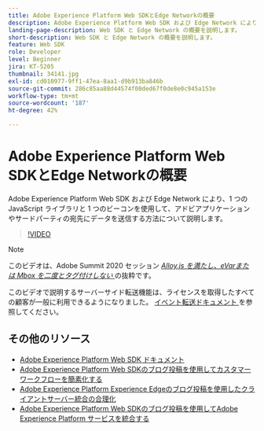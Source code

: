 ```yaml
---
title: Adobe Experience Platform Web SDKとEdge Networkの概要
description: Adobe Experience Platform Web SDK および Edge Network により、1 つの JavaScript ライブラリと 1 つのビーコンを使用して、アドビアプリケーションやサードパーティの宛先にデータを送信する方法について説明します。
landing-page-description: Web SDK と Edge Network の概要を説明します。
short-description: Web SDK と Edge Network の概要を説明します。
feature: Web SDK
role: Developer
level: Beginner
jira: KT-5205
thumbnail: 34141.jpg
exl-id: cd010977-9ff1-47ea-8aa1-d9b913ba846b
source-git-commit: 286c85aa88d44574f00ded67f0de8e0c945a153e
workflow-type: tm+mt
source-wordcount: '187'
ht-degree: 42%

---
```


# Adobe Experience Platform Web SDKとEdge Networkの概要

Adobe Experience Platform Web SDK および Edge Network により、1 つの JavaScript ライブラリと 1 つのビーコンを使用して、アドビアプリケーションやサードパーティの宛先にデータを送信する方法について説明します。

>[!VIDEO](https://video.tv.adobe.com/v/34141?learn=on&enablevpops)

>[!NOTE]
>
>このビデオは、Adobe Summit 2020 セッション *[Alloy.js を満たし、eVarまたは Mbox を二度とタグ付けしない ](https://business.adobe.com/summit/2020/with-alloy-js-never-tag-for-an-evar-or-mbox-again.html)* の抜粋です。
>
>このビデオで説明するサーバーサイド転送機能は、ライセンスを取得したすべての顧客が一般に利用できるようになりました。 [ イベント転送ドキュメント ](https://experienceleague.adobe.com/docs/experience-platform/tags/event-forwarding/overview.html?lang=ja) を参照してください。

## その他のリソース

* [Adobe Experience Platform Web SDK ドキュメント ](https://experienceleague.adobe.com/docs/experience-platform/edge/home.html?lang=ja)
* [Adobe Experience Platform Web SDKのブログ投稿を使用してカスタマーワークフローを簡素化する ](https://medium.com/adobetech/simplifying-customer-workflows-with-adobe-experience-platform-web-sdk-4e54fe134f4a)
* [Adobe Experience Platform Experience Edgeのブログ投稿を使用したクライアントサーバー統合の合理化 ](https://medium.com/adobetech/streamlining-client-server-integrations-with-adobe-experience-platform-experience-edge-1caaef887172)
* [Adobe Experience Platform Web SDKのブログ投稿を使用してAdobe Experience Platform サービスを統合する ](https://medium.com/adobetech/unify-your-adobe-experience-platform-services-with-adobe-experience-platform-web-sdk-75cf6851a9fc)
